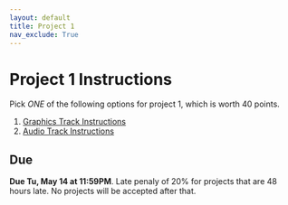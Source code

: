 ```yaml
---
layout: default
title: Project 1
nav_exclude: True
---
```


# Project 1 Instructions
Pick *ONE* of the following options for project 1, which is worth 40 points. 

1. <a href="https://docs.google.com/document/d/19ro-yIcBk1MkGbRcWdFRXCobkM_OW1h-VqVy95coUVM/edit?usp=sharing" target="_blank">Graphics Track Instructions</a>
2. <a href="https://docs.google.com/document/d/1rjjk1LpQ7fAilh5o448_yOG5pk8mSq4PkK7jk4Rm2Fg/edit?usp=sharing" target="_blank">Audio Track Instructions</a>

## Due
**Due Tu, May 14 at 11:59PM**. Late penaly of 20% for projects that are 48 hours late. No projects will be accepted after that.

